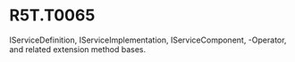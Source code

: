 # R5T.T0065
IServiceDefinition, IServiceImplementation, IServiceComponent, -Operator, and related extension method bases.
